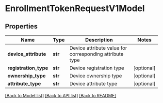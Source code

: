 # EnrollmentTokenRequestV1Model

## Properties
Name | Type | Description | Notes
------------ | ------------- | ------------- | -------------
**device_attribute** | **str** | Device attribute value for corresponding attribute type | 
**registration_type** | **str** | Device registration type | [optional] 
**ownership_type** | **str** | Device ownership type | [optional] 
**attribute_type** | **str** | Device attribute type | [optional] 

[[Back to Model list]](../README.md#documentation-for-models) [[Back to API list]](../README.md#documentation-for-api-endpoints) [[Back to README]](../README.md)


